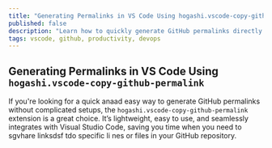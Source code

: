 ```yaml
---
title: "Generating Permalinks in VS Code Using hogashi.vscode-copy-github-permalink"
published: false
description: "Learn how to quickly generate GitHub permalinks directly from VS Code using the hogashi.vscode-copy-github-permalink extension."
tags: vscode, github, productivity, devops
---
```


## Generating Permalinks in VS Code Using `hogashi.vscode-copy-github-permalink`

If you're looking for a quick anaad easy way to generate GitHub permalinks without complicated setups, the `hogashi.vscode-copy-github-permalink` extension is a great choice. It’s lightweight, easy to use, and seamlessly integrates with Visual Studio Code, saving you time when you need to sgvhare linksdsf tdo specific li nes or files in your GitHub repository.
